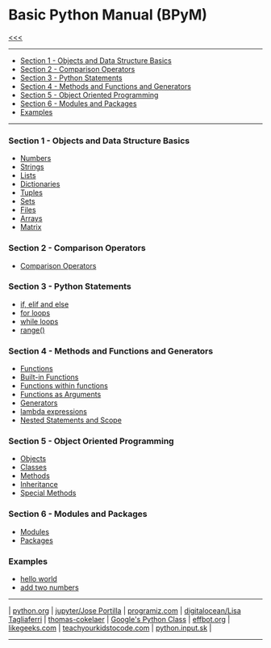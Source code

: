 Basic Python Manual (BPyM) 
======

[<<<](https://github.com/ttltrk/PRG/blob/master/MANUALS.MD)

---

* <a href="#1">Section 1 - Objects and Data Structure Basics</a>
* <a href="#2">Section 2 - Comparison Operators</a>
* <a href="#3">Section 3 - Python Statements</a>
* <a href="#4">Section 4 - Methods and Functions and Generators</a>
* <a href="#5">Section 5 - Object Oriented Programming</a>
* <a href="#6">Section 6 - Modules and Packages</a>
* <a href="#x">Examples</a>

---

<h3 id="1">Section 1 - Objects and Data Structure Basics</h3>

  * [Numbers](https://github.com/ttltrk/PRG/blob/master/PY/DOC/OPYM/01_OBJ_DS/NUMBERS/NUMBERS.MD)
  * [Strings](https://github.com/ttltrk/PRG/blob/master/PY/DOC/OPYM/01_OBJ_DS/STRINGS/STRINGS.MD)
  * [Lists](https://github.com/ttltrk/PRG/blob/master/PY/DOC/OPYM/01_OBJ_DS/LISTS/LISTS.MD)
  * [Dictionaries](https://github.com/ttltrk/PRG/blob/master/PY/DOC/OPYM/01_OBJ_DS/DICT/DICTIONARIES.MD)
  * [Tuples](https://github.com/ttltrk/PRG/blob/master/PY/DOC/OPYM/01_OBJ_DS/TUPLES/TUPLES.MD)
  * [Sets](https://github.com/ttltrk/PRG/blob/master/PY/DOC/OPYM/01_OBJ_DS/SETS/SETS.MD)
  * [Files](https://github.com/ttltrk/PRG/blob/master/PY/DOC/OPYM/01_OBJ_DS/FILES/FILES.MD)
  * [Arrays]()
  * [Matrix]()
  
<h3 id="2">Section 2 - Comparison Operators</h3>

  * [Comparison Operators](https://github.com/ttltrk/PRG/blob/master/PY/DOC/OPYM/02_COM_OP/COMP_OP.MD)
  
<h3 id="3">Section 3 - Python Statements</h3>

  * [if, elif and else](https://github.com/ttltrk/PRG/blob/master/PY/DOC/OPYM/03_PY_ST/IF/IF_ELIF_ELSE.MD)
  * [for loops](https://github.com/ttltrk/PRG/blob/master/PY/DOC/OPYM/03_PY_ST/FOR/FOR.MD)
  * [while loops](https://github.com/ttltrk/PRG/blob/master/PY/DOC/OPYM/03_PY_ST/WHILE/WHILE.MD)
  * [range()](https://github.com/ttltrk/PRG/blob/master/PY/DOC/OPYM/03_PY_ST/RANGE/RANGE.MD)
    
<h3 id="4">Section 4 - Methods and Functions and Generators</h3>

  * [Functions](https://github.com/ttltrk/PRG/blob/master/PY/DOC/OPYM/04_MET_FUN/FUNCTIONS/FUNCTIONS.MD)
  * [Built-in Functions](https://github.com/ttltrk/PRG/blob/master/PY/DOC/OPYM/04_MET_FUN/FUNCTIONS/BUILT_IN_FUNCTIONS.MD)
  * [Functions within functions](https://github.com/ttltrk/PRG/blob/master/PY/DOC/OPYM/04_MET_FUN/FUNCTIONS/FUNC_IN_FUNC.MD)
  * [Functions as Arguments](https://github.com/ttltrk/PRG/blob/master/PY/DOC/OPYM/04_MET_FUN/FUNCTIONS/FUNC_ARG.MD)
  * [Generators](https://github.com/ttltrk/PRG/blob/master/PY/DOC/OPYM/04_MET_FUN/GENERATORS/GENERATORS.MD)
  * [lambda expressions](https://github.com/ttltrk/PRG/blob/master/PY/DOC/OPYM/04_MET_FUN/LAMBDA/LAMBDA.MD)
  * [Nested Statements and Scope]()
  
<h3 id="5">Section 5 - Object Oriented Programming</h3>

  * [Objects](https://github.com/ttltrk/PRG/blob/master/PY/DOC/OPYM/05_OOP/OBJECTS/OBJECTS.MD)
  * [Classes](https://github.com/ttltrk/PRG/blob/master/PY/DOC/OPYM/05_OOP/CLASSES/CLASSES.MD)
  * [Methods](https://github.com/ttltrk/PRG/blob/master/PY/DOC/OPYM/05_OOP/METHODS/METHODS.MD)
  * [Inheritance](https://github.com/ttltrk/PRG/blob/master/PY/DOC/OPYM/05_OOP/INHERITANCE/INHERITANCE.MD)
  * [Special Methods](https://github.com/ttltrk/PRG/blob/master/PY/DOC/OPYM/05_OOP/SPE_MET/SPE_MET.MD)
  
<h3 id="6">Section 6 - Modules and Packages</h3>

  * [Modules](https://github.com/ttltrk/PRG/blob/master/PY/DOC/OPYM/07_MOD_PACK/MOD_PACK/MOD_PACK.MD)
  * [Packages](https://github.com/ttltrk/PRG/blob/master/PY/DOC/OPYM/07_MOD_PACK/MOD_PACK/MOD_PACK.MD)
  
<h3 id="x">Examples</h3>

  * [hello world](https://github.com/ttltrk/PRG/blob/master/PY/DOC/OPYM/999_EXAMPLES/01_HW/helloworld.MD)
  * [add two numbers](https://github.com/ttltrk/PRG/blob/master/PY/DOC/OPYM/999_EXAMPLES/02_ADD2N/ADD2N.MD)
  
  ---
  
| [python.org](https://docs.python.org/3/tutorial/index.html) |
  [jupyter/Jose Portilla](http://nbviewer.jupyter.org/github/jmportilla/Complete-Python-Bootcamp/tree/master/) |
  [programiz.com](https://www.programiz.com/python-programming#tutorial) |
  [digitalocean/Lisa Tagliaferri](https://www.digitalocean.com/community/users/ltagliaferri) |
  [thomas-cokelaer](http://thomas-cokelaer.info/tutorials/python/index.html) |
  [Google's Python Class](https://developers.google.com/edu/python/) |
  [effbot.org](http://effbot.org/zone/librarybook-index.htm) |
  [likegeeks.com](https://likegeeks.com/python-programming-basics/) |
  [teachyourkidstocode.com](http://teachyourkidstocode.com/) |
  [python.input.sk](http://python.input.sk) |
  
  ---
   





